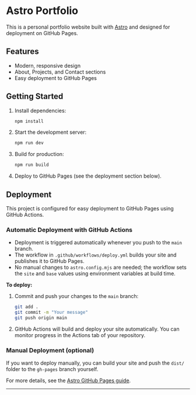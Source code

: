 # Astro Portfolio

This is a personal portfolio website built with [Astro](https://astro.build/) and designed for deployment on GitHub Pages.

## Features
- Modern, responsive design
- About, Projects, and Contact sections
- Easy deployment to GitHub Pages

## Getting Started

1. Install dependencies:
   ```bash
   npm install
   ```
2. Start the development server:
   ```bash
   npm run dev
   ```
3. Build for production:
   ```bash
   npm run build
   ```
4. Deploy to GitHub Pages (see the deployment section below).

## Deployment

This project is configured for easy deployment to GitHub Pages using GitHub Actions.

### Automatic Deployment with GitHub Actions
- Deployment is triggered automatically whenever you push to the `main` branch.
- The workflow in `.github/workflows/deploy.yml` builds your site and publishes it to GitHub Pages.
- No manual changes to `astro.config.mjs` are needed; the workflow sets the `site` and `base` values using environment variables at build time.

**To deploy:**
1. Commit and push your changes to the `main` branch:
   ```bash
   git add .
   git commit -m "Your message"
   git push origin main
   ```
2. GitHub Actions will build and deploy your site automatically. You can monitor progress in the Actions tab of your repository.

### Manual Deployment (optional)
If you want to deploy manually, you can build your site and push the `dist/` folder to the `gh-pages` branch yourself.

For more details, see the [Astro GitHub Pages guide](https://docs.astro.build/en/guides/deploy/github/).

---
